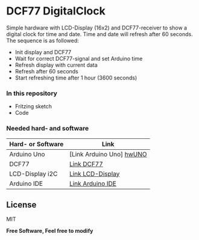 # DCF77 DigitalClock

Simple hardware with LCD-Display (16x2) and DCF77-receiver to show a digital clock for time and date. Time and date will refresh after 60 seconds.
The sequence is as followed:
  - Init display and DCF77
  - Wait for correct DCF77-signal and set Arduino time
  - Refresh display with current data
  - Refresh after 60 seconds
  - Start refreshing time after 1 hour (3600 seconds)

### In this repository

  - Fritzing sketch
  - Code

### Needed hard- and software

| Hard- or Software | Link |
| ------ | ------ |
| Arduino Uno | [Link Arduino Uno] [hwUNO] |
| DCF77 | [Link DCF77][hwDCF77] |
|LCD-Display i2C|[Link LCD-Display][hwLCD]|
|Arduino IDE|[Link Arduino IDE][swArduino]|

License
----

MIT


**Free Software, Feel free to modify**

   [hwUno]: <https://store.arduino.cc/usa/arduino-uno-rev3>
   [hwDCF77]: <https://smile.amazon.de/Empfangsmodul-Funkzeit-Funkuhr-Arduino-Frankfurt/dp/B014I7VUS6/ref=sr_1_1?ie=UTF8&qid=1528304110&sr=8-1&keywords=DCF77>
   [hwLCD]: <https://smile.amazon.de/1602-serielles-LCD-Modul-Display-Bluescreen-Bibliotheksdateien/dp/B00D8S3YZO/ref=smi_www_rco2_go_smi_g4315534973?_encoding=UTF8&%2AVersion%2A=1&%2Aentries%2A=0&ie=UTF8>
   [swArduino]: <https://www.arduino.cc/en/Main/Software>